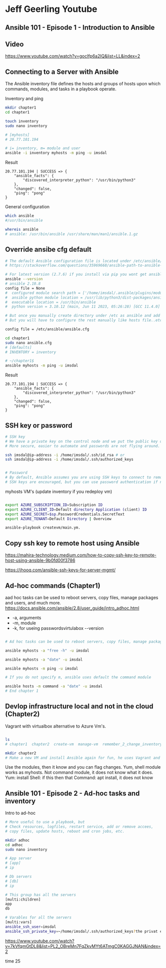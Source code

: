 # Jeff Geerling Youtube

## Ansible 101 - Episode 1 - Introduction to Ansible

## Video

https://www.youtube.com/watch?v=goclfp6a2IQ&list=LL&index=2



## Connecting to a Server with Ansible

The Ansible inventory file defines the hosts and groups of hosts upon which commands, modules, and tasks in a playbook operate.

Inventory and ping

```bash
mkdir chapter1
cd chapter1

touch inventory
sudo nano inventory

# [myhosts]
# 20.77.101.194

# i= inventory, m= module and user
ansible -i inventory myhosts -m ping -u imsdal
```

Result

```log
20.77.101.194 | SUCCESS => {
    "ansible_facts": {
        "discovered_interpreter_python": "/usr/bin/python3"
    },
    "changed": false,
    "ping": "pong"
}
```

General configuration

```bash
which ansible
#/usr/bin/ansible

whereis ansible
# ansible: /usr/bin/ansible /usr/share/man/man1/ansible.1.gz

```

## Override ansibe cfg default

```bash
# The default Ansible configuration file is located under /etc/ansible/ansible.cfg
# https://stackoverflow.com/questions/35969668/ansible-path-to-ansible-cfg

# For latest version (2.7.6) if you install via pip you wont get ansible folder in /etc
ansible --version
# ansible 2.10.8
config file = None
#  configured module search path = ['/home/imsdal/.ansible/plugins/modules', '/usr/share/ansible/plugins/modules']
#  ansible python module location = /usr/lib/python3/dist-packages/ansible
#  executable location = /usr/bin/ansible
#  python version = 3.10.12 (main, Jun 11 2023, 05:26:28) [GCC 11.4.0]

# But once you manually create directory under /etc as ansible and add ansible.cfg file there ansible automatically detects it. 
# But you will have to configure the rest manually like hosts file..etc . so after this we get:

config file = /etc/ansible/ansible.cfg

```

```bash
cd chapter1
sudo nano ansible.cfg
# [defaults]
# INVENTORY = inventory

# ~/chapter1$ 
ansible myhosts -m ping -u imsdal

```
Result

```log
20.77.101.194 | SUCCESS => {
    "ansible_facts": {
        "discovered_interpreter_python": "/usr/bin/python3"
    },
    "changed": false,
    "ping": "pong"
}
```
## SSH key or password

```bash
# SSH key
# We have a private key on the control node and we put the public key on the remote host and connect securly with key based auth.
# More secure, easier to automate and passwords are not flying around.

ssh imsdal@ip-address -i /home/imsdal/.ssh/id_rsa # or
ssh imsdal@ip-address -i /home/imsdal/.ssh/authorized_keys


# Password
# By default, Ansible assumes you are using SSH keys to connect to remote machines. 
# SSH keys are encouraged, but you can use password authentication if needed with the -k --ask-pass

```
myhosts VM's (update inventory if you redeploy vm)

```bash

export AZURE_SUBSCRIPTION_ID=Subscription ID
export AZURE_CLIENT_ID=Default directory Application (client) ID 
export AZURE_SECRET=$sp.PasswordCredentials.SecretText
export AZURE_TENANT=Default Directory | Overview

ansible-playbook createvm/main.ym.

```

## Copy ssh key to remote host using Ansible

https://mahira-technology.medium.com/how-to-copy-ssh-key-to-remote-host-using-ansible-9b0fd00f3786

https://jhooq.com/ansible-ssh-keys-for-server-mgmt/

## Ad-hoc commands (Chapter1)

aad hoc tasks can be used to reboot servers, copy files, manage packages and users, and much more.
https://docs.ansible.com/ansible/2.8/user_guide/intro_adhoc.html


* -a, arguments
* -m, module
* -k, for useing passwordsvirtulabox --version

```bash

# Ad hoc tasks can be used to reboot servers, copy files, manage packages and users, and much more.

ansible myhosts -a "free -h" -u imsdal

ansible myhosts -a "date" -u imsdal

ansible myhosts -m ping -u imsdal

# If you do not specify m, ansible uses default the command module

ansible hosts -m command -a "date" -u imsdal
# End chapter 1

```

## Devlop infrastructure local and not in the cloud (Chapter2)

Vagrant with virtualbox alternative to Azure Vm's.

```bash

ls
# chapter1  chapter2  create-vm  manage-vm  remember_2_change_inventory

mkdir chapter2
# Make a new VM and install Ansible again for fun, he uses Vagrant and virtualbox.


```
Use the modules, then it know and you can flag changes.
Yum, shell module works as myhosts.
Not command module, it does not know what it does.
Yum: install
Shell: if this then that
Command: apt install, it does not know

## Ansible 101 - Episode 2 - Ad-hoc tasks and inventory

Intro to ad-hoc

```bash
# More useful to use a playbook, but
# Check resources, logfiles, restart service, add or remove accees, 
# copy files, update hosts, reboot and cron jobs, etc.

mkdir adhoc
cd adhoc
sudo nano inventory

# App server
# [app]
# ip

# Db servers
# [db]
# ip

# This group has all the servers
[multi:children]
app
db

# Varables for all the servers
[multi:vars]
ansible_ssh_user=imsdal
ansible_ssh_private_key=~/home/imsdal/.ssh/authorized_keys?the privat ekey


```
https://www.youtube.com/watch?v=7kVfqmGtDL8&list=PL2_OBreMn7FqZkvMYt6ATmgC0KAGGJNAN&index=2

time 25
